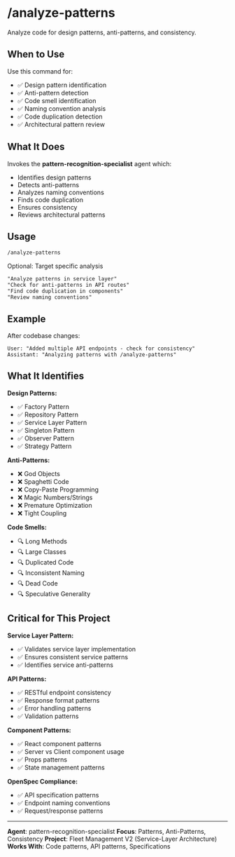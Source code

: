 # /analyze-patterns

Analyze code for design patterns, anti-patterns, and consistency.

## When to Use

Use this command for:
- ✅ Design pattern identification
- ✅ Anti-pattern detection
- ✅ Code smell identification
- ✅ Naming convention analysis
- ✅ Code duplication detection
- ✅ Architectural pattern review

## What It Does

Invokes the **pattern-recognition-specialist** agent which:
- Identifies design patterns
- Detects anti-patterns
- Analyzes naming conventions
- Finds code duplication
- Ensures consistency
- Reviews architectural patterns

## Usage

```bash
/analyze-patterns
```

Optional: Target specific analysis
```
"Analyze patterns in service layer"
"Check for anti-patterns in API routes"
"Find code duplication in components"
"Review naming conventions"
```

## Example

After codebase changes:
```
User: "Added multiple API endpoints - check for consistency"
Assistant: "Analyzing patterns with /analyze-patterns"
```

## What It Identifies

**Design Patterns:**
- ✅ Factory Pattern
- ✅ Repository Pattern
- ✅ Service Layer Pattern
- ✅ Singleton Pattern
- ✅ Observer Pattern
- ✅ Strategy Pattern

**Anti-Patterns:**
- ❌ God Objects
- ❌ Spaghetti Code
- ❌ Copy-Paste Programming
- ❌ Magic Numbers/Strings
- ❌ Premature Optimization
- ❌ Tight Coupling

**Code Smells:**
- 🔍 Long Methods
- 🔍 Large Classes
- 🔍 Duplicated Code
- 🔍 Inconsistent Naming
- 🔍 Dead Code
- 🔍 Speculative Generality

## Critical for This Project

**Service Layer Pattern:**
- ✅ Validates service layer implementation
- ✅ Ensures consistent service patterns
- ✅ Identifies service anti-patterns

**API Patterns:**
- ✅ RESTful endpoint consistency
- ✅ Response format patterns
- ✅ Error handling patterns
- ✅ Validation patterns

**Component Patterns:**
- ✅ React component patterns
- ✅ Server vs Client component usage
- ✅ Props patterns
- ✅ State management patterns

**OpenSpec Compliance:**
- ✅ API specification patterns
- ✅ Endpoint naming conventions
- ✅ Request/response patterns

---

**Agent**: pattern-recognition-specialist
**Focus**: Patterns, Anti-Patterns, Consistency
**Project**: Fleet Management V2 (Service-Layer Architecture)
**Works With**: Code patterns, API patterns, Specifications
